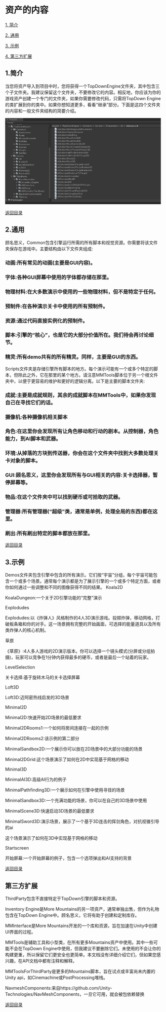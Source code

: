  <span id="mulu"></span>

# 资产的内容


[1. 简介](#1)  
 
[2. 通用](#2)  
 
[3. 示例](#3) 
 
[4. 第三方扩展](#4) 

<p id="1"></p>   

## 1.简介

当您将资产导入到项目中时，您将获得一个TopDownEngine文件夹，其中包含三个子文件夹。我建议保留这个文件夹，不要修改它的内容。相反地，你应该为你的游戏资产创建一个专门的文件夹，如果你需要修改代码，只需将TopDown Engine的类扩展到你的类中。如果你想知道更多，看看“继承”部分。下面是这四个文件夹的内容和一般文件夹结构的简要介绍。

![示例图片](/images/contents-1.png)

[返回目录](#mulu)   


<p id="2"></p>  

## 2.通用

顾名思义，Common包含引擎运行所需的所有脚本和视觉资源。你需要将该文件夹保存在游戏中。主要结构由以下文件夹组成:

### 动画:所有常见的动画(主要是GUI内容)。

### 字体:各种GUI屏幕中使用的字体都存储在那里。

### 物理材料:在大多数演示中使用的一些物理材料，但不是特定于任何。

### 预制件:在各种演示关卡中使用的所有预制件。

### 资源:通过代码直接实例化的预制件。

### 脚本:引擎的“核心”，也是它的大部分价值所在。我们待会再讨论细节。

### 精灵:所有demo共有的所有精灵。同样，主要是GUI的东西。

Scripts文件夹是存储引擎所有脚本的地方。每个演示可能有一个或多个特定的脚本，但除此之外，它在那里的某个地方。请注意MMTools脚本位于另一个根文件夹中，以便于更容易的维护和更好的逻辑分离。以下是主要的脚本文件夹:



### 成就:主要是成就规则，其余的成就脚本在MMTools中，如果你发现自己在寻找它们的话。

### 摄像机:各种摄像机相关脚本

### 角色:在这里你会发现所有让角色移动和行动的剧本。从控制器，角色能力，到AI脚本和武器。

### 环境:从掉落的方块到传送器，你会在这个文件夹中找到大多数处理关卡对象的脚本。

### GUI:顾名思义，这里你会发现所有与GUI相关的内容:关卡选择器，暂停屏幕等。

### 物品:在这个文件夹中可以找到硬币或可拾取的武器。

### 管理器:所有管理器(“超级”类，通常是单例，处理全局的东西)都在这里。

### 刷出:所有刷出特定的脚本都放在那里。

[返回目录](#mulu) 


<p id="3"></p>   

## 3.示例

Demos文件夹包含引擎中包含的所有演示。它们按“宇宙”分组，每个宇宙可能包含一个或多个场景。通常每个演示都是为了展示引擎的一个或多个特定方面，或者你如何通过一些调整和不同的图像获得不同的结果。
Koala2D

KoalaDungeon:一个关于2D引擎功能的“完整”演示

Explodudes

Explodudes:以《炸弹人》风格制作的4人3D演示游戏。投掷炸弹，移动网格，打破板条箱和你的对手。这一场景拥有完整的开始画面，可选择的能量道具以及所有类炸弹人的核心机制。

草原

《草原》:4人多人游戏的2D演示版本。你可以选择一个镜头模式(分屏或分组拍摄)，玩家可以竞争在1分钟内获得最多的硬币，或者是最后一个站着的玩家。

LevelSelection

关卡选择:基于旋转木马的关卡选择屏幕

Loft3D

Loft3D:迈阿密热线启发的3D场景

Minimal2D

Minimal2D:快速开始2D场景的最低要求

Minimal2DRooms1:一个如何将房间连接在一起的示例

Minimal2DRooms2:该示例的第二部分

MinimalSandbox2D:一个展示你可以放在2D场景中的大部分功能的场景

Minimal2DGrid:这个场景演示了如何在2D中实现基于网格的移动

Minimal3D

MinimalAI3D:高级AI行为的例子

MinimalPathfinding3D:一个展示如何在引擎中使用寻径的场景

MinimalSandbox3D:一个充满功能的场景，你可以在自己的3D场景中使用

MinimalScene3D:快速启动3D场景的最低要求

MinimalSword3D:演示场景，展示了一个基于3D连击的挥剑角色，对抗视锥引导的ai

这个场景演示了如何在3D中实现基于网格的移动

Startscreen

开始屏幕:一个开始屏幕的例子，包含一个选项弹出和AI支持的背景

[返回目录](#mulu)   

<p id="4"></p> 

## 第三方扩展

ThirdParty包含不直接特定于TopDown引擎的脚本和资源。



Inventory Engine是More Mountains的另一项资产，通常单独出售，但作为礼物包含在TopDown Engine中。顾名思义，它将有助于创建和定制库存。

MMInterface是More Mountains开发的一个库和资源，旨在加速在Unity中创建UI界面的过程。

MMTools是辅助工具和小型类，在所有更多Mountains资产中使用。其中一些可能不会在TopDown Engine中使用，但我建议不要删除它们。未使用的不会让你的构建更重，所以保留它们更安全也更简单。本文档没有详细介绍它们，但如果您感兴趣，在API文档中都有注释和解释。

MMToolsForThirdParty是更多的Mountains脚本，旨在试点或丰富尚未内置的Unity api，如Cinemachine或PostProcessing堆栈。

NavmeshComponents:来自https://github.com/Unity-Technologies/NavMeshComponents，一旦它可用，就会被包依赖替换

[返回目录](#mulu)   
